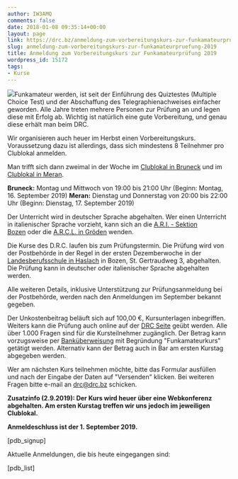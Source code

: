 ```yaml
---
author: IW3AMQ
comments: false
date: 2018-01-08 09:35:14+00:00
layout: page
link: https://drc.bz/anmeldung-zum-vorbereitungskurs-zur-funkamateurpruefung-2019/
slug: anmeldung-zum-vorbereitungskurs-zur-funkamateurpruefung-2019
title: Anmeldung zum Vorbereitungskurs zur Funkamateurprüfung 2019
wordpress_id: 15172
tags:
- Kurse
---
```


![](https://drc.bz/wp-content/uploads/2017/02/kurs-afu-2017-1.jpg)Funkamateur werden, ist seit der Einführung des Quiztestes (Multiple Choice Test) und der Abschaffung des Telegraphienachweises einfacher geworden. Alle Jahre treten mehrere Personen zur Prüfung an und legen diese mit Erfolg ab. Wichtig ist natürlich eine gute Vorbereitung, und genau diese erhält man beim DRC.




Wir organisieren auch heuer im Herbst einen Vorbereitungskurs. Voraussetzung dazu ist allerdings, dass sich mindestens 8 Teilnehmer pro Clublokal anmelden.




Man trifft sich dann zweimal in der Woche im [Clublokal in Bruneck](https://drc.bz/kontakt/adresse/) und im [Clublokal in Meran](https://drc.bz/kontakt/adresse/).




**Bruneck:** Montag und Mittwoch von 19:00 bis 21:00 Uhr (Beginn: Montag, 16. September 2019)
**Meran:** Dienstag und Donnerstag von 20:00 bis 22:00 Uhr (Beginn: Dienstag, 17. September 2019)




Der Unterricht wird in deutscher Sprache abgehalten. Wer einen Unterricht in italienischer Sprache vorzieht, kann sich an die [A.R.I. - Sektion Bozen](http://www.aribz.it) oder die [A.R.C.L. in Gröden](http://www.arcl.eu/) wenden.




Die Kurse des D.R.C. laufen bis zum Prüfungstermin. Die Prüfung wird von der Postbehörde in der Regel in der ersten Dezemberwoche in der [Landesberufsschule in Haslach](http://www.cts-einaudi.fpbz.it/) in Bozen, St. Gertraudweg 3, abgehalten. Die Prüfung kann in deutscher oder italienischer Sprache abgehalten werden.




Alle weiteren Details, inklusive Unterstützung zur Prüfungsanmeldung bei der Postbehörde, werden nach den Anmeldungen im September bekannt gegeben.




Der Unkostenbeitrag beläuft sich auf 100,00 €, Kursunterlagen inbegriffen. Weiters kann die Prüfung auch online auf der [DRC Seite](https://drc.bz/interessante-links/afu-pruefungsfragen/) geübt werden. Alle über 1.000 Fragen sind für die Kursteilnehmer zugänglich. Der Betrag kann vorzugsweise per [Banküberweisung](https://drc.bz/kontakt/bankverbindung/) mit Begründung "Funkamateurkurs" getätigt werden. Alternativ kann der Betrag auch in Bar am ersten Kurstag abgegeben werden.




Wer am nächsten Kurs teilnehmen möchte, bitte das Formular ausfüllen und nach der Eingabe der Daten auf "Versenden" klicken. Bei weiteren Fragen bitte e-mail an [drc@drc.bz](mailto:drc@drc.bz) schicken.


**Zusatzinfo (2.9.2019): Der Kurs wird heuer über eine Webkonferenz abgehalten. Am ersten Kurstag treffen wir uns jedoch im jeweiligen Clublokal.**

**Anmeldeschluss ist der 1. September 2019.**

[pdb_signup]

Aktuelle Anmeldungen, die bis heute eingegangen sind:

[pdb_list]
